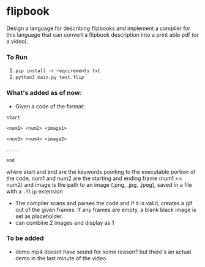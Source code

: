 # flipbook
Design a language for describing flipbooks and implement a compiler for this language that can convert a flipbook description into a print able pdf (or a video).

### To Run
1. `pip install -r requirements.txt`
2. `python3 main.py test.flip`

### What's added as of now:
- Given a code of the format:

`start`

`<num1> <num2> <image1>`

`<num3> <num4> <image2>`

`.....`

`end`

where start and end are the keywords pointing to the executable portion of the code, num1 and num2 are the starting and ending frame (num1 <= num2) and image is the path to an image (.png, .jpg, .jpeg), saved in a file with a `.flip` extension
- The compiler scans and parses the code and if it is valid, creates a gif out of the given frames. If any frames are empty, a blank black image is set as placeholder.
- can combine 2 images and display as 1

### To be added
- demo.mp4 doesnt have sound for some reason? but there's an actual demo in the last minute of the video
